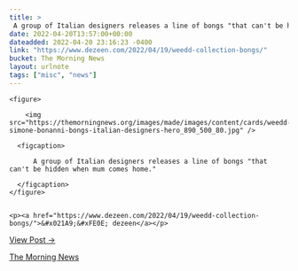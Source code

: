 ```yaml
---
title: > 
 A group of Italian designers releases a line of bongs "that can't be hidden when mum comes home."
date: 2022-04-20T13:57:00+00:00
dateadded: 2022-04-20 23:16:23 -0400
link: "https://www.dezeen.com/2022/04/19/weedd-collection-bongs/"
bucket: The Morning News
layout: urlnote
tags: ["misc", "news"]
--- 
```




  
    
  

  
    <figure>
      
        <img src="https://themorningnews.org/images/made/images/content/cards/weedd-simone-bonanni-bongs-italian-designers-hero_890_500_80.jpg" />
      
      <figcaption>
        
          A group of Italian designers releases a line of bongs "that can't be hidden when mum comes home."
        
      </figcaption>
    </figure>

    
    <p><a href="https://www.dezeen.com/2022/04/19/weedd-collection-bongs/">&#x021A9;&#xFE0E; dezeen</a></p>
    
  
  <p><a href="https://themorningnews.org/p/bongs-that-cant-be-hidden-when-mum-comes-home">View Post &rarr;</a></p>



 <!-- end excerpt --> 
<div class='bucket'><a class='internal-link' href='/buckets/the-morning-news'>The Morning News</a></div> 
